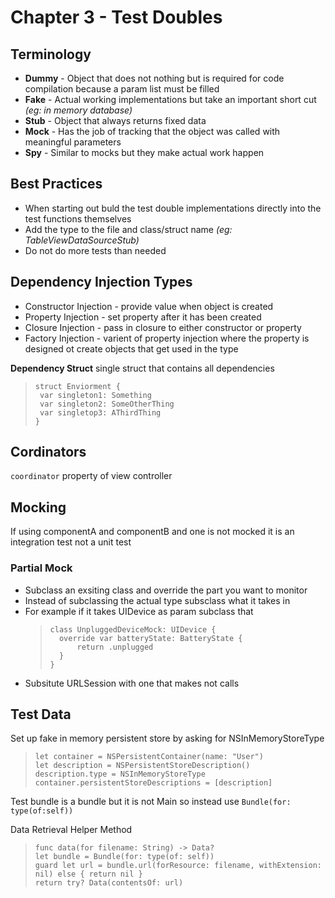 # Chapter 3 - Test Doubles

## Terminology
* **Dummy** - Object that does not nothing but is required for code compilation because a param list must be filled
* **Fake** - Actual working implementations but take an important short cut *(eg: in memory database)*
* **Stub** - Object that always returns fixed data
* **Mock** - Has the job of tracking that the object was called with meaningful parameters
* **Spy** - Similar to mocks but they make actual work happen

## Best Practices
 * When starting out buld the test double implementations directly into the test functions themselves
 * Add the type to the file and class/struct name *(eg: TableViewDataSourceStub)*
 * Do not do more tests than needed

 ## Dependency Injection Types

 * Constructor Injection - provide value when object is created
 * Property Injection - set property after it has been created
 * Closure Injection - pass in closure to either constructor or property
 * Factory Injection - varient of property injection where the property is designed ot create objects that get used in the type

 **Dependency Struct** single struct that contains all dependencies
 >```
 > struct Enviorment {
 >  var singleton1: Something  
 >  var singleton2: SomeOtherThing
 >  var singletop3: AThirdThing
 > }

 ## Cordinators
 `coordinator` property of view controller

 ## Mocking
 If using componentA and componentB and one is not mocked it is an integration test not a unit test

 ### Partial Mock

* Subclass an exsiting class and override the part you want to monitor
* Instead of subclassing the actual type subsclass what it takes in
* For example if it takes UIDevice as param subclass that
    >```
    > class UnpluggedDeviceMock: UIDevice {
    >   override var batteryState: BatteryState { 
    >       return .unplugged
    >   }
    >}
* Subsitute URLSession with one that makes not calls

## Test Data

Set up fake in memory persistent store by asking for NSInMemoryStoreType
>```
> let container = NSPersistentContainer(name: "User")
> let description = NSPersistentStoreDescription()
> description.type = NSInMemoryStoreType
> container.persistentStoreDescriptions = [description]

Test bundle is a bundle but it is not Main so instead use `Bundle(for: type(of:self))`

Data Retrieval Helper Method
> ```
> func data(for filename: String) -> Data? 
> let bundle = Bundle(for: type(of: self))
> guard let url = bundle.url(forResource: filename, withExtension: nil) else { return nil }
> return try? Data(contentsOf: url)
